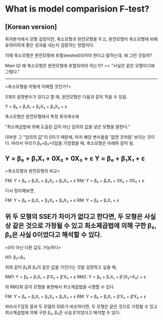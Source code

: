 # What is model comparision F-test?

[Korean version]
---
회귀분석에서 모형 검정이란,
축소모형과 완전모형을 두고, 완전모형이 축소모형에 비해 유의미하게 좋은 성과를 내는지 검증하는 방법이다. 

이때 축소모형은 완전모형에 포함(nested)되어야 한다고 말하는데, 왜 그런 것일까?

Main Q) 왜 축소모형은 완전모형에 포함되어야 하는가? 
=> "사실은 같은 모형이기에 그렇다."

---
<축소모형을 어떻게 이해할 것인가?>

3개의 설명변수가 있다고 할 때, 완전모형은 다음과 같이 적을 수 있음.

Y = β₀ + β₁X₁ + β₂X₂ + β₃X₃ + ε

축소모형은 완전모형에서 특정 회귀계수에 

"최소제곱법에 의해 도출된 값이 아닌 임의의 값을 넣은 모형을 말한다."

대부분 그 "임의의 값"이 0이기 때문에, 마치 해당 변수들을 '없앤 것처럼' 보이는 것이다.
따라서 우리가 β₂=β₃=0임을 가정했을 때, 축소모형은 아래와 같이 됨.

Y = β₀ + β₁X₁ + 0X₂ + 0X₃ + ε
Y = β₀ + β₁X₁ + ε
---
<축소모형과 완전모형의 비교>

FM: Y = β₀ + β₁X₁ + β₂X₂ + β₃X₃ + ε
RM: Y = β₀ + β₁X₁ + 0X₂ + 0X₃ + ε

다시 정리해보면,

FM: Y = β₀ + β₁X₁ + β₂X₂ + β₃X₃ + ε
RM: Y = β₀ + β₁X₁ + ε

위 두 모형의 SSE가 차이가 없다고 한다면, 두 모형은 사실상 같은 것으로 가정될 수 있고
최소제곱법에 의해 구한 β₂, β₃은 사실 0이었다고 해석할 수 있다.
---
<0이 아닌 다른 값도 가능하다>

H0: β₂=β₃

위와 같이 β₂와 β₃이 같은 값을 가진다는 것을 검정하고 싶을 때, 

RM1: Y = β₀ + β₁X₁ + β′X₂ + β′X₃ + ε
RM2: Y = β₀ + β₁X₁ + β′(X₂+X₃) + ε

위 RM2와 같이 모형을 표현해서 최소제곱법을 시행할 수 있다. 

FM: Y = β₀ + β₁X₁ + β₂X₂ + β₃X₃ + ε
RM: Y = β₀ + β₁X₁ + β′X₂ + β′X₃ + ε

따라서 F검정 결과 두 모델의 SSE가 비슷하다면, 두 모형은 같은 것으로 가정될 수 있고
최소제곱법에 의해 구한 β₂, β₃은 사실 β′이었다고 해석할 수 있다.

